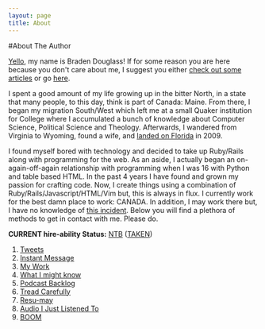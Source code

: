 ```yaml
---
layout: page
title: About
---
```


#About The Author

[Yello][16], my name is Braden Douglass! If for some reason you are here because you
don't care about me, I suggest you either [check out some articles][9] or go
[here][10].

I spent a good amount of my life growing up in the bitter North, in a state that
many people, to this day, think is part of Canada: Maine. From there, I began my
migration South/West which left me at a small Quaker institution for College
where I accumulated a bunch of knowledge about Computer Science, Political Science
and Theology. Afterwards, I wandered from Virginia to Wyoming, found a wife, and
[landed on Florida][11] in 2009.

I found myself bored with technology and decided to take up Ruby/Rails along with
programming for the web. As an aside, I actually began an on-again-off-again
relationship with programming when I was 16 with Python and table based HTML.
In the past 4 years I have found and grown my passion
for crafting code. Now, I create things using a combination of
Ruby/Rails/Javascript/HTML/Vim but, this is always in flux. I currently work for
the best damn place to work: CANADA. In addition, I may work there but, I have no knowledge
of [this incident][15].
Below you will find a plethora of methods to get in contact with me. Please do.

__CURRENT hire-ability Status:__ [NTB][6] ([TAKEN][13])

1. [Tweets][1]
1. [Instant Message][14]
1. [My Work][2]
1. [What I might know][7]
1. [Podcast Backlog][3]
1. [Tread Carefully][4]
1. [Resu-may][8]
1. [Audio I Just Listened To][5]
1. [BOOM][12]

[1]: http://twitter.com/#!/braidn
[2]: https://github.com/braidn
[3]: http://va.wiltj.com/muf/pcepisodes/
[4]: http://www.linkedin.com/in/bradendouglass
[5]: http://www.last.fm/user/gefunk
[6]: https://gimmebar.com/view/4fe9a39629ca157e63000006/big
[7]: https://github.com/braidn/Knowledge-Repo
[8]: http://braidn.github.com/Resume/
[9]: http://cloudbacon.com
[10]: https://gimmebar.com/loves/braden
[11]: http://www.fark.com/topic/florida
[12]: http://www.gravatar.com/avatar/1241f003b8bfcd6b0875ec4ed76711e3.png
[13]: https://gimmebar.com/view/50b6270eaac4228f36000009/big
[14]: http://webchat.freenode.net/?channels=%23%23todomofo-bot
[15]: http://business.time.com/2012/12/24/why-does-canada-have-a-maple-syrup-cartel/
[16]: http://allyouhaterssuckmyballs.com/
